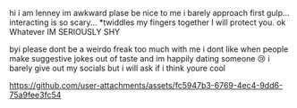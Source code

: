 hi i am lenney im awkward plase be nice to me i barely approach first gulp... interacting is so scary... *twiddles my fingers together 
I will protect you. ok Whatever IM SERIOUSLY SHY

byi please dont be a weirdo freak too much with me i dont like when people make suggestive jokes out of taste and im happily dating someone  😢 
i barely give out my socials but i will ask if i think youre cool

https://github.com/user-attachments/assets/fc5947b3-6769-4ec4-9dd6-75a9fee3fc54
